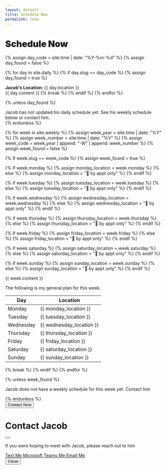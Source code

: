 ```yaml
---
layout: default
title: Schedule Now
permalink: /now
---
```


<h1 class="text-uppercase text-center mb-n4" style="font-weight: 900;">Schedule Now</h1>

<div class="text-center" id="current-date"></div>

<script>
    // Function to get today's date and format it
    function getFormattedDate() {
        const options = { weekday: 'long', year: 'numeric', month: 'long', day: 'numeric' };
        const today = new Date();
        return today.toLocaleDateString('en-US', options);
    }

    // Display the formatted date in the HTML
    document.getElementById('current-date').innerText = getFormattedDate();
</script>

{% assign day_code = site.time | date: "%Y-%m-%d" %}
{% assign day_found = false %}

{% for day in site.daily %}
{% if day.slug == day_code %}
{% assign day_found = true %}
  <div class="alert alert-success" role="alert">
    <strong>Jacob's Location:</strong> {{ day.location }}
  </div>
{{ day.content }}
{% break %}
{% endif %}
{% endfor %}

{% unless day_found %}
  <div class="alert alert-success" role="alert">
    Jacob has not updated his daily schedule yet. See his weekly schedule below or contact him.
  </div>
{% endunless %}

{% for week in site.weekly %}
{% assign week_year = site.time | date: "%Y" %}
{% assign week_number = site.time | date: "%V" %}
{% assign week_code = week_year | append: "-W" | append: week_number %}
{% assign week_found = false %}




{% if week.slug == week_code  %}
{% assign week_found = true %}

{% if week.monday %}
  {% assign monday_location = week.monday %}
{% else %}
  {% assign monday_location = "🫥 by appt only" %}
{% endif %}

{% if week.tuesday %}
  {% assign tuesday_location = week.tuesday %}
{% else %}
  {% assign tuesday_location = "🫥 by appt only" %}
{% endif %}

{% if week.wednesday %}
  {% assign wednesday_location = week.wednesday %}
{% else %}
  {% assign wednesday_location = "🫥 by appt only" %}
{% endif %}

{% if week.thursday %}
  {% assign thursday_location = week.thursday %}
{% else %}
  {% assign thursday_location = "🫥 by appt only" %}
{% endif %}

{% if week.friday %}
  {% assign friday_location = week.friday %}
{% else %}
  {% assign friday_location = "🫥 by appt only" %}
{% endif %}

{% if week.saturday %}
  {% assign saturday_location = week.saturday %}
{% else %}
  {% assign saturday_location = "🫥 by appt only" %}
{% endif %}

{% if week.sunday %}
  {% assign sunday_location = week.sunday %}
{% else %}
  {% assign sunday_location = "🫥 by appt only" %}
{% endif %}

{{ week.content }}

The following is my general plan for this week.

<table class="table">
  <thead>
    <tr>
      <th>Day</th>
      <th>Location</th>
    </tr>
  </thead>
  <tbody>
    <tr>
      <td>Monday</td>
      <td>{{ monday_location }}</td>
    </tr>
    <tr>
      <td>Tuesday</td>
      <td>{{ tuesday_location }}</td>
    </tr>
    <tr>
      <td>Wednesday</td>
      <td>{{ wednesday_location }}</td>
    </tr>
    <tr>
      <td>Thursday</td>
      <td>{{ thursday_location }}</td>
    </tr>
    <tr>
      <td>Friday</td>
      <td>{{ friday_location }}</td>
    </tr>
    <tr>
      <td>Saturday</td>
      <td>{{ saturday_location }}</td>
    </tr>
    <tr>
      <td>Sunday</td>
      <td>{{ sunday_location }}</td>
    </tr>
  </tbody>
</table>

{% break %}
{% endif %}
{% endfor %}


{% unless week_found %}
<p class="text-center">Jacob does not have a weekly schedule for this week yet. Contact him</p>   
{% endunless %}



<!-- Button trigger modal -->
<div class="text-center">
<button type="button" class="btn btn-primary" data-bs-toggle="modal" data-bs-target="#contactModal">
  Contact Now
</button>
</div>

<!-- Modal -->
<div class="modal fade" id="contactModal" tabindex="-1" aria-labelledby="exampleModalLabel" aria-hidden="true">
  <div class="modal-dialog modal-dialog-centered">
    <div class="modal-content">
      <div class="modal-header">
        <h1 class="modal-title fs-5" id="exampleModalLabel">Contact Jacob</h1>
        <button type="button" class="btn-close" data-bs-dismiss="modal" aria-label="Close"></button>
      </div>
      <div class="modal-body">
        <p>If you were hoping to meet with Jacob, please reach out to him</p>
        <div class="vstack">
          <a class="icon-link" href="sms:+15093921056">
            <i class="fa-solid fa-comment-dots"></i>
            Text Me
          </a>
          <a class="icon-link" href="https://teams.microsoft.com/l/chat/0/0?users=campbell_j@heritage.edu">
            <i class="fa-brands fa-windows"></i>
            Microsoft Teams Me
          </a>
          <a class="icon-link" href="mailto:campbell_j@heritage.edu">
            <i class="fa-solid fa-envelope"></i>
            Email Me
          </a>
        </div>
      </div>
      <div class="modal-footer">
        <button type="button" class="btn btn-secondary" data-bs-dismiss="modal">Close</button>
      </div>
    </div>
  </div>
</div>